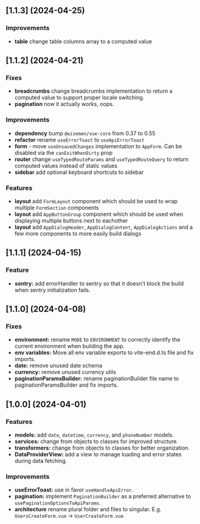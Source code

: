 ## [1.1.3] (2024-04-25)
### Improvements
- **table** change table columns array to a computed value

## [1.1.2] (2024-04-21)
### Fixes
- **breadcrumbs** change breadcrumbs implementation to return a computed value to support proper locale switching.
- **pagination** now it actually works, oops.

### Improvements
- **dependency** bump `@wisemen/vue-core` from 0.37 to 0.55
- **refactor** rename `useErrorToast` to `useApiErrorToast`
- **form** - move `useUnsavedChanges` implementation to `AppForm`. Can be disabled via the `canExitWhenDirty` prop
- **router** change `useTypedRouteParams` and `useTypedRouteQuery` to return computed values instead of static values
- **sidebar** add optional keyboard shortcuts to sidebar

### Features
- **layout** add `FormLayout` component which should be used to wrap multiple `FormSection` components
- **layout** add `AppButtonGroup` component which should be used when displaying multiple buttons next to eachother
- **layout** add `AppDialogHeader`, `AppDialogContent`, `AppDialogActions` and a few more components to more easily build dialogs

## [1.1.1] (2024-04-15)

### Feature
- **sentry:** add errorHandler to sentry so that it doesn't block the build when sentry initialization fails.

## [1.1.0] (2024-04-08)

### Fixes
- **environment:** rename `MODE` to `ENVIRONMENT` to correctly identify the current environment when building the app. 
- **env variables:** Move all env variable exports to vite-end.d.ts file and fix imports.
- **date:** remove unused date schema
- **currency:** remove unused currency utils
- **paginationParamsBuilder:** rename paginationBuilder file name to paginationParamsBuilder and fix imports.

## [1.0.0] (2024-04-01)

### Features
- **models:** add `date`, `datetime`, `currency`, and `phoneNumber` models.
- **services:** change from objects to classes for improved structure.
- **transformers:** change from objects to classes for better organization.
- **DataProviderView:** add a view to manage loading and error states during data fetching.

### Improvements
- **useErrorToast:** use in favor `useHandleApiError`.
- **pagination:** implement `PaginationBuilder` as a preferred alternative to `usePaginationOptionsToApiParams`.
- **architecture** rename plural folder and files to singular. E.g. `UsersCreateForm.vue` -> `UserCreateForm.vue`
